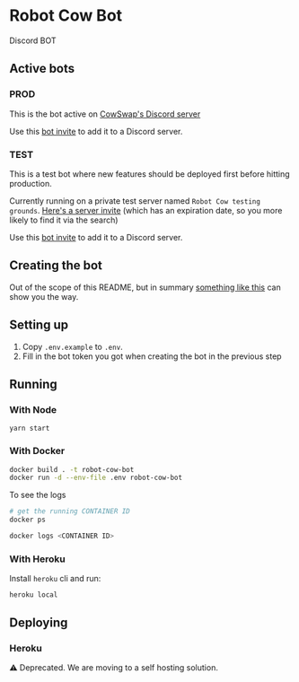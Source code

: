 # Robot Cow Bot

Discord BOT

## Active bots

### PROD

This is the bot active on [CowSwap's Discord server](chat.cowswap.exchange)

Use this [bot invite](https://discord.com/api/oauth2/authorize?client_id=913903801033981952&permissions=2147560448&scope=bot) to add it to a Discord server.

### TEST

This is a test bot where new features should be deployed first before hitting production.

Currently running on a private test server named `Robot Cow testing grounds`. [Here's a server invite](https://discord.gg/8t94Zwgm) (which has an expiration date, so you more likely to find it via the search)

Use this [bot invite](https://discord.com/api/oauth2/authorize?client_id=976075945293266984&permissions=2147560448&scope=bot) to add it to a Discord server.

## Creating the bot

Out of the scope of this README, but in summary [something like this](https://www.writebots.com/discord-bot-token/) can show you the way.

## Setting up

1. Copy `.env.example` to `.env`.
2. Fill in the bot token you got when creating the bot in the previous step

## Running

### With Node

`yarn start`

### With Docker

```bash
docker build . -t robot-cow-bot
docker run -d --env-file .env robot-cow-bot
```

To see the logs

```bash
# get the running CONTAINER ID
docker ps

docker logs <CONTAINER ID>
```

### With Heroku

Install `heroku` cli and run:

`heroku local`

## Deploying

### Heroku

⚠️ Deprecated. We are moving to a self hosting solution.

